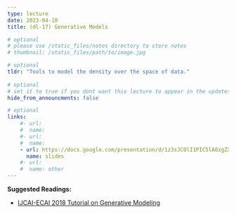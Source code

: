 ```yaml
---
type: lecture
date: 2023-04-10
title: (dl-17) Generative Models

# optional
# please use /static_files/notes directory to store notes
# thumbnail: /static_files/path/to/image.jpg 

# optional
tldr: "Tools to model the density over the space of data."
  
# optional
# set it to true if you dont want this lecture to appear in the updates section
hide_from_announcments: false

# optional
links: 
    #- url: 
    #  name: 
    #- url: 
    #  name: 
    - url: https://docs.google.com/presentation/d/1z3sJCOlI1PIC5lA0zgZX64sHNxjDo6EF6KtEfli-Cc0/edit?usp=sharing
      name: slides
    #- url: 
    #  name: other
---
```

**Suggested Readings:**
- [IJCAI-ECAI 2018 Tutorial on Generative Modeling](https://ermongroup.github.io/generative-models/)
